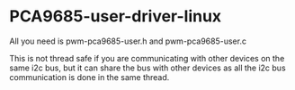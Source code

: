 # PCA9685-user-driver-linux

All you need is pwm-pca9685-user.h and pwm-pca9685-user.c

This is not thread safe if you are communicating with other devices on the same i2c bus, but it can share the bus
with other devices as all the i2c bus communication is done in the same thread.
